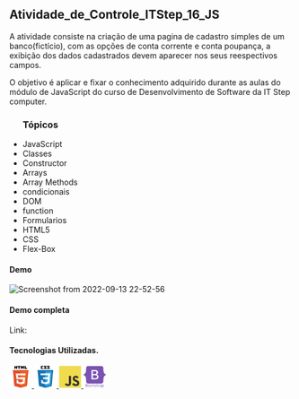 <h2>Atividade_de_Controle_ITStep_16_JS</h2>
<p>A atividade consiste na criação de uma pagina de cadastro simples de um banco(fictício), com as opções de conta corrente e conta poupança, a exibição dos dados cadastrados devem aparecer nos seus reespectivos campos.</p>
<p>O objetivo é aplicar e fixar o conhecimento adquirido durante as aulas do módulo de JavaScript do curso de Desenvolvimento de Software da IT Step computer.</p>

<ul><h3>Tópicos</h3>
<li>JavaScript</li>
<li>Classes</li>
<li>Constructor</li>
<li>Arrays</li>
<li>Array Methods</li>
<li>condicionais</li>
<li>DOM</li>
<li>function</li>
<li>Formularios</li>
<li>HTML5</li>
<li>CSS</li>
<li>Flex-Box</li>
</ul>

<h4>Demo</h4>

![Screenshot from 2022-09-13 22-52-56](https://user-images.githubusercontent.com/78119622/190040903-3284b344-968b-4943-92fa-b0ca13bd63bc.png)


<h4>Demo completa</h4>

Link:

<h4>Tecnologias Utilizadas.</h4>
 
<p align="left">
<a href="https://www.w3.org/html/" target="_blank" rel="noreferrer"> <img src="https://raw.githubusercontent.com/devicons/devicon/master/icons/html5/html5-original-wordmark.svg" alt="html5" width="40" height="40"/> </a> <a href="https://www.w3schools.com/css/" target="_blank" rel="noreferrer"> <img src="https://raw.githubusercontent.com/devicons/devicon/master/icons/css3/css3-original-wordmark.svg" alt="css3" width="40" height="40"/> </a><a href="https://developer.mozilla.org/en-US/docs/Web/JavaScript" target="_blank" rel="noreferrer"> <img src="https://raw.githubusercontent.com/devicons/devicon/master/icons/javascript/javascript-original.svg" alt="javascript" width="40" height="40"/> </a><a href="https://getbootstrap.com" target="_blank" rel="noreferrer"> <img src="https://raw.githubusercontent.com/devicons/devicon/master/icons/bootstrap/bootstrap-plain-wordmark.svg" alt="bootstrap" width="40" height="40"/> </a></p> 

